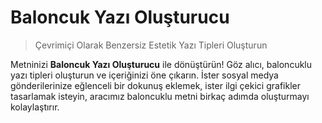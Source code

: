 # Baloncuk Yazı Oluşturucu

> Çevrimiçi Olarak Benzersiz Estetik Yazı Tipleri Oluşturun

Metninizi **Baloncuk Yazı Oluşturucu** ile dönüştürün! Göz alıcı, baloncuklu yazı tipleri oluşturun ve içeriğinizi öne çıkarın. İster sosyal medya gönderilerinize eğlenceli bir dokunuş eklemek, ister ilgi çekici grafikler tasarlamak isteyin, aracımız baloncuklu metni birkaç adımda oluşturmayı kolaylaştırır.
